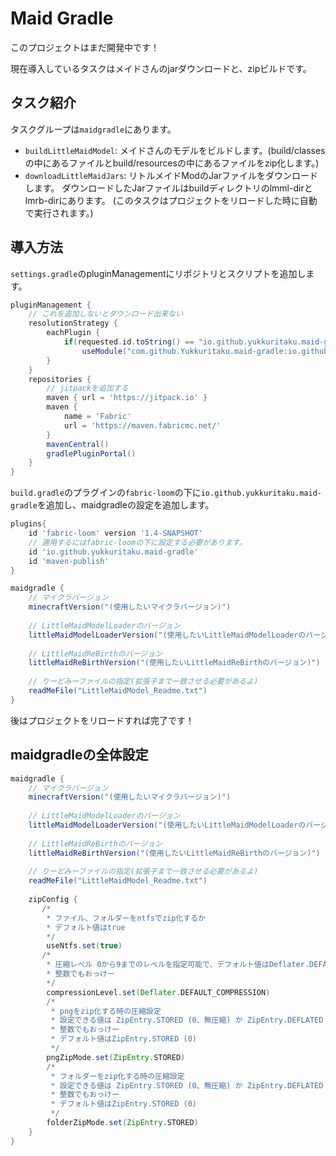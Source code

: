 # Maid Gradle
このプロジェクトはまだ開発中です！

現在導入しているタスクはメイドさんのjarダウンロードと、zipビルドです。

## タスク紹介
タスクグループは`maidgradle`にあります。

- `buildLittleMaidModel`: メイドさんのモデルをビルドします。(build/classesの中にあるファイルとbuild/resourcesの中にあるファイルをzip化します。)
- `downloadLittleMaidJars`: リトルメイドModのJarファイルをダウンロードします。
ダウンロードしたJarファイルはbuildディレクトリのlmml-dirとlmrb-dirにあります。
(このタスクはプロジェクトをリロードした時に自動で実行されます。)

## 導入方法

`settings.gradle`のpluginManagementにリポジトリとスクリプトを追加します。 
```gradle
pluginManagement {
    // これを追加しないとダウンロード出来ない
    resolutionStrategy {
        eachPlugin {
            if(requested.id.toString() == "io.github.yukkuritaku.maid-gradle")
                useModule("com.github.Yukkuritaku.maid-gradle:io.github.yukkuritaku.maid-gradle.gradle.plugin:使いたいバージョン")
        }
    }
    repositories {
        // jitpackを追加する
        maven { url = 'https://jitpack.io' }
        maven {
            name = 'Fabric'
            url = 'https://maven.fabricmc.net/'
        }
        mavenCentral()
        gradlePluginPortal()
    }
}
```
`build.gradle`のプラグインの`fabric-loom`の下に`io.github.yukkuritaku.maid-gradle`を追加し、maidgradleの設定を追加します。
```gradle
plugins{
    id 'fabric-loom' version '1.4-SNAPSHOT'
    // 適用するにはfabric-loomの下に設定する必要があります。
    id 'io.github.yukkuritaku.maid-gradle'
    id 'maven-publish'
}

maidgradle {
    // マイクラバージョン
    minecraftVersion("(使用したいマイクラバージョン)")
    
    // LittleMaidModelLoaderのバージョン
    littleMaidModelLoaderVersion("(使用したいLittleMaidModelLoaderのバージョン)")
    
    // LittleMaidReBirthのバージョン
    littleMaidReBirthVersion("(使用したいLittleMaidReBirthのバージョン)")
    
    // りーどみーファイルの指定(拡張子まで一致させる必要があるよ)
    readMeFile("LittleMaidModel_Readme.txt")
}
```
後はプロジェクトをリロードすれば完了です！

## maidgradleの全体設定

```gradle
maidgradle {
    // マイクラバージョン
    minecraftVersion("(使用したいマイクラバージョン)")
    
    // LittleMaidModelLoaderのバージョン
    littleMaidModelLoaderVersion("(使用したいLittleMaidModelLoaderのバージョン)")
    
    // LittleMaidReBirthのバージョン
    littleMaidReBirthVersion("(使用したいLittleMaidReBirthのバージョン)")
    
    // りーどみーファイルの指定(拡張子まで一致させる必要があるよ)
    readMeFile("LittleMaidModel_Readme.txt")
    
    zipConfig {
       /*
        * ファイル、フォルダーをntfsでzip化するか
        * デフォルト値はtrue
        */
        useNtfs.set(true)
       /*
        * 圧縮レベル 0から9までのレベルを指定可能で、デフォルト値はDeflater.DEFAULT_COMPRESSION (-1)
        * 整数でもおっけー
        */
        compressionLevel.set(Deflater.DEFAULT_COMPRESSION)
        /*
         * pngをzip化する時の圧縮設定
         * 設定できる値は ZipEntry.STORED (0、無圧縮) か ZipEntry.DEFLATED (8、可逆圧縮)
         * 整数でもおっけー
         * デフォルト値はZipEntry.STORED (0)
         */
        pngZipMode.set(ZipEntry.STORED)
        /*
         * フォルダーをzip化する時の圧縮設定
         * 設定できる値は ZipEntry.STORED (0、無圧縮) か ZipEntry.DEFLATED (8、可逆圧縮)
         * 整数でもおっけー
         * デフォルト値はZipEntry.STORED (0)
         */
        folderZipMode.set(ZipEntry.STORED)
    }
}
```